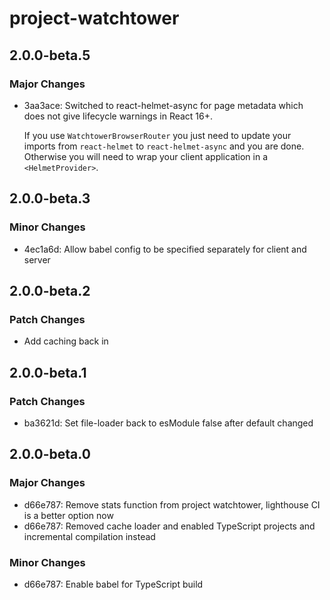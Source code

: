 # project-watchtower

## 2.0.0-beta.5

### Major Changes

-   3aa3ace: Switched to react-helmet-async for page metadata which does not give lifecycle warnings in React 16+.

    If you use `WatchtowerBrowserRouter` you just need to update your imports from `react-helmet` to `react-helmet-async` and you are done. Otherwise you will need to wrap your client application in a `<HelmetProvider>`.

## 2.0.0-beta.3

### Minor Changes

-   4ec1a6d: Allow babel config to be specified separately for client and server

## 2.0.0-beta.2

### Patch Changes

-   Add caching back in

## 2.0.0-beta.1

### Patch Changes

-   ba3621d: Set file-loader back to esModule false after default changed

## 2.0.0-beta.0

### Major Changes

-   d66e787: Remove stats function from project watchtower, lighthouse CI is a better option now
-   d66e787: Removed cache loader and enabled TypeScript projects and incremental compilation instead

### Minor Changes

-   d66e787: Enable babel for TypeScript build
